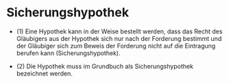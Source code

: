 # Sicherungshypothek

- (1) Eine Hypothek kann in der Weise bestellt werden, dass das Recht des Gläubigers aus der Hypothek sich nur nach der Forderung bestimmt und der Gläubiger sich zum Beweis der Forderung nicht auf die Eintragung berufen kann (Sicherungshypothek).

- (2) Die Hypothek muss im Grundbuch als Sicherungshypothek bezeichnet werden.


